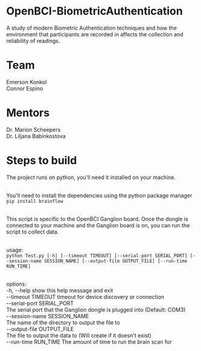 # OpenBCI-BiometricAuthentication
A study of modern Biometric Authentication techniques and how the environment that participants are recorded in affects the collection and reliability of readings.

# Team
Emerson Konkol</br>
Connor Espino

# Mentors
Dr. Marion Scheepers</br>
Dr. Liljana Babinkostova

# Steps to build
The project runs on python, you'll need it installed on your machine.</br></br>

You'll need to install the dependencies using the python package manager</br>
```pip install brainflow```</br></br>

This script is specific to the OpenBCI Ganglion board. Once the dongle is connected to your machine and the Ganglion board is on, you can run the script to collect data.</br></br>

usage:</br>
```python Test.py [-h] [--timeout TIMEOUT] [--serial-port SERIAL_PORT] [--session-name SESSION_NAME] [--output-file OUTPUT_FILE] [--run-time RUN_TIME]```</br></br>

options:</br>
  -h, --help            show this help message and exit</br>
  --timeout TIMEOUT     timeout for device discovery or connection</br>
  --serial-port SERIAL_PORT</br>
                        The serial port that the Ganglion dongle is plugged into (Default: COM3)</br>
  --session-name SESSION_NAME</br>
                        The name of the directory to output the file to</br>
  --output-file OUTPUT_FILE</br>
                        The file to output the data to (Will create if it
                        doesn't exist)</br>
  --run-time RUN_TIME   The amount of time to run the brain scan for</br>